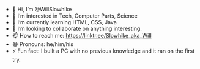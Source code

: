 - 👋 Hi, I’m @WillSlowhike
- 👀 I’m interested in Tech, Computer Parts, Science
- 🌱 I’m currently learning HTML, CSS, Java
- 💞️ I’m looking to collaborate on anything interesting.
- 📫 How to reach me: https://linktr.ee/Slowhike_aka_Will
- 😄 Pronouns: he/him/his
- ⚡ Fun fact: I built a PC with no previous knowledge and it ran on the first try. 

<!---
WillSlowhike/WillSlowhike is a ✨ special ✨ repository because its `README.md` (this file) appears on your GitHub profile.
You can click the Preview link to take a look at your changes.
--->
